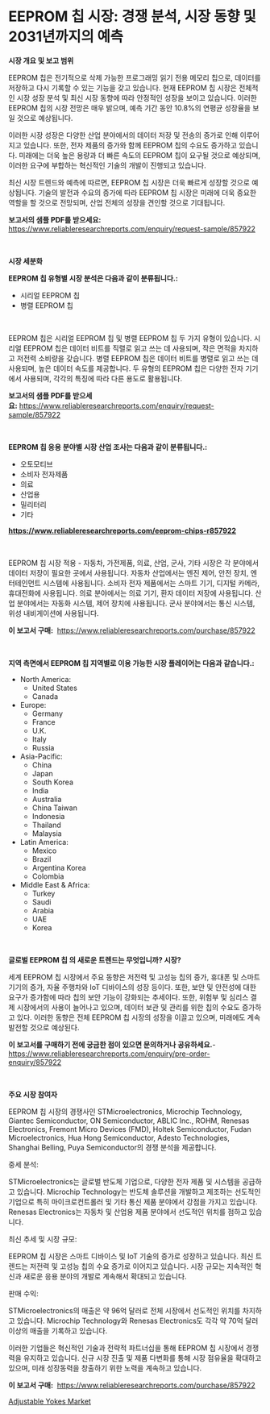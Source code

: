 <p><h1>EEPROM 칩 시장: 경쟁 분석, 시장 동향 및 2031년까지의 예측</h1></p><p><strong>시장 개요 및 보고 범위</strong></p>
<p><p>EEPROM 칩은 전기적으로 삭제 가능한 프로그래밍 읽기 전용 메모리 칩으로, 데이터를 저장하고 다시 기록할 수 있는 기능을 갖고 있습니다. 현재 EEPROM 칩 시장은 전체적인 시장 성장 분석 및 최신 시장 동향에 따라 안정적인 성장을 보이고 있습니다. 이러한 EEPROM 칩의 시장 전망은 매우 밝으며, 예측 기간 동안 10.8%의 연평균 성장율을 보일 것으로 예상됩니다.</p><p>이러한 시장 성장은 다양한 산업 분야에서의 데이터 저장 및 전송의 증가로 인해 이루어지고 있습니다. 또한, 전자 제품의 증가와 함께 EEPROM 칩의 수요도 증가하고 있습니다. 미래에는 더욱 높은 용량과 더 빠른 속도의 EEPROM 칩이 요구될 것으로 예상되며, 이러한 요구에 부합하는 혁신적인 기술의 개발이 진행되고 있습니다.</p><p>최신 시장 트렌드와 예측에 따르면, EEPROM 칩 시장은 더욱 빠르게 성장할 것으로 예상됩니다. 기술의 발전과 수요의 증가에 따라 EEPROM 칩 시장은 미래에 더욱 중요한 역할을 할 것으로 전망되며, 산업 전체의 성장을 견인할 것으로 기대됩니다.</p></p>
<p><strong>보고서의 샘플 PDF를 받으세요:</strong> <a href="https://www.reliableresearchreports.com/enquiry/request-sample/857922">https://www.reliableresearchreports.com/enquiry/request-sample/857922</a></p>
<p>&nbsp;</p>
<p><strong>시장 세분화</strong></p>
<p><strong>EEPROM 칩 유형별 시장 분석은 다음과 같이 분류됩니다.:</strong></p>
<p><ul><li>시리얼 EEPROM 칩</li><li>병렬 EEPROM 칩</li></ul></p>
<p>&nbsp;</p>
<p><p>EEPROM 칩은 시리얼 EEPROM 칩 및 병렬 EEPROM 칩 두 가지 유형이 있습니다. 시리얼 EEPROM 칩은 데이터 비트를 직렬로 읽고 쓰는 데 사용되며, 작은 면적을 차지하고 저전력 소비량을 갖습니다. 병렬 EEPROM 칩은 데이터 비트를 병렬로 읽고 쓰는 데 사용되며, 높은 데이터 속도를 제공합니다. 두 유형의 EEPROM 칩은 다양한 전자 기기에서 사용되며, 각각의 특징에 따라 다른 용도로 활용됩니다.</p></p>
<p><strong>보고서의 샘플 PDF를 받으세요:</strong>&nbsp;<a href="https://www.reliableresearchreports.com/enquiry/request-sample/857922">https://www.reliableresearchreports.com/enquiry/request-sample/857922</a></p>
<p>&nbsp;</p>
<p><strong> EEPROM 칩 응용 분야별 시장 산업 조사는 다음과 같이 분류됩니다.:</strong></p>
<p><ul><li>오토모티브</li><li>소비자 전자제품</li><li>의료</li><li>산업용</li><li>밀리터리</li><li>기타</li></ul></p>
<p><strong><a href="https://www.reliableresearchreports.com/eeprom-chips-r857922">https://www.reliableresearchreports.com/eeprom-chips-r857922</a></strong></p>
<p>&nbsp;</p>
<p><p>EEPROM 칩 시장 적용 - 자동차, 가전제품, 의료, 산업, 군사, 기타 시장은 각 분야에서 데이터 저장이 필요한 곳에서 사용됩니다. 자동차 산업에서는 엔진 제어, 안전 장치, 엔터테인먼트 시스템에 사용됩니다. 소비자 전자 제품에서는 스마트 기기, 디지털 카메라, 휴대전화에 사용됩니다. 의료 분야에서는 의료 기기, 환자 데이터 저장에 사용됩니다. 산업 분야에서는 자동화 시스템, 제어 장치에 사용됩니다. 군사 분야에서는 통신 시스템, 위성 내비게이션에 사용됩니다.</p></p>
<p><strong>이 보고서 구매:</strong>&nbsp; <a href="https://www.reliableresearchreports.com/purchase/857922">https://www.reliableresearchreports.com/purchase/857922</a></p>
<p>&nbsp;</p>
<p><strong>지역 측면에서 EEPROM 칩 지역별로 이용 가능한 시장 플레이어는 다음과 같습니다.:</strong></p>
<p><ul>
    <li>
        North America:
        <ul>
            <li>United States</li>
            <li>Canada</li>
        </ul>
    </li>
    <li>
        Europe:
        <ul>
            <li>Germany</li>
            <li>France</li>
            <li>U.K.</li>
            <li>Italy</li>
            <li>Russia</li>
        </ul>
    </li>
    <li>
        Asia-Pacific:
        <ul>
            <li>China</li>
            <li>Japan</li>
            <li>South Korea</li>
            <li>India</li>
            <li>Australia</li>
            <li>China Taiwan</li>
            <li>Indonesia</li>
            <li>Thailand</li>
            <li>Malaysia</li>
        </ul>
    </li>
    <li>
        Latin America:
        <ul>
            <li>Mexico</li>
            <li>Brazil</li>
            <li>Argentina Korea</li>
            <li>Colombia</li>
        </ul>
    </li>
    <li>
        Middle East & Africa:
        <ul>
            <li>Turkey</li>
            <li>Saudi</li>
            <li>Arabia</li>
            <li>UAE</li>
            <li>Korea</li>
        </ul>
    </li>
    </ul></p>
<p>&nbsp;</p>
<p><strong>글로벌 EEPROM 칩 의 새로운 트렌드는 무엇입니까? 시장?</strong></p>
<p><p>세계 EEPROM 칩 시장에서 주요 동향은 저전력 및 고성능 칩의 증가, 휴대폰 및 스마트 기기의 증가, 자율 주행차와 IoT 디바이스의 성장 등이다. 또한, 보안 및 안전성에 대한 요구가 증가함에 따라 칩의 보안 기능이 강화되는 추세이다. 또한, 위험부 및 심리스 결제 시장에서의 사용이 늘어나고 있으며, 데이터 보관 및 관리를 위한 칩의 수요도 증가하고 있다. 이러한 동향은 전체 EEPROM 칩 시장의 성장을 이끌고 있으며, 미래에도 계속 발전할 것으로 예상된다.</p></p>
<p><strong>이 보고서를 구매하기 전에 궁금한 점이 있으면 문의하거나 공유하세요.</strong>- <a href="https://www.reliableresearchreports.com/enquiry/pre-order-enquiry/857922">https://www.reliableresearchreports.com/enquiry/pre-order-enquiry/857922</a></p>
<p>&nbsp;</p>
<p><strong>주요 시장 참여자</strong></p>
<p><p>EEPROM 칩 시장의 경쟁사인 STMicroelectronics, Microchip Technology, Giantec Semiconductor, ON Semiconductor, ABLIC Inc., ROHM, Renesas Electronics, Fremont Micro Devices (FMD), Holtek Semiconductor, Fudan Microelectronics, Hua Hong Semiconductor, Adesto Technologies, Shanghai Belling, Puya Semiconductor의 경쟁 분석을 제공합니다.</p><p>중세 분석:</p><p>STMicroelectronics는 글로벌 반도체 기업으로, 다양한 전자 제품 및 시스템을 공급하고 있습니다. Microchip Technology는 반도체 솔루션을 개발하고 제조하는 선도적인 기업으로 특히 마이크로컨트롤러 및 기타 통신 제품 분야에서 강점을 가지고 있습니다. Renesas Electronics는 자동차 및 산업용 제품 분야에서 선도적인 위치를 점하고 있습니다.</p><p>최신 추세 및 시장 규모:</p><p>EEPROM 칩 시장은 스마트 디바이스 및 IoT 기술의 증가로 성장하고 있습니다. 최신 트렌드는 저전력 및 고성능 칩의 수요 증가로 이어지고 있습니다. 시장 규모는 지속적인 혁신과 새로운 응용 분야의 개발로 계속해서 확대되고 있습니다.</p><p>판매 수익:</p><p>STMicroelectronics의 매출은 약 96억 달러로 전체 시장에서 선도적인 위치를 차지하고 있습니다. Microchip Technology와 Renesas Electronics도 각각 약 70억 달러 이상의 매출을 기록하고 있습니다.</p><p>이러한 기업들은 혁신적인 기술과 전략적 파트너십을 통해 EEPROM 칩 시장에서 경쟁력을 유지하고 있습니다. 신규 시장 진출 및 제품 다변화를 통해 시장 점유율을 확대하고 있으며, 미래 성장동력을 창출하기 위한 노력을 계속하고 있습니다.</p></p>
<p><strong>이 보고서 구매:</strong>&nbsp;&nbsp;<a href="https://www.reliableresearchreports.com/purchase/857922">https://www.reliableresearchreports.com/purchase/857922</a></p>
<p><p><a href="https://invited-way-688.notion.site/Adjustable-Yokes-Market-Provides-Detailed-Segmentation-of-this-Market-based-on-Type-Application-an-6f7e786951b74499964173eed28f7dfa">Adjustable Yokes Market</a></p></p>